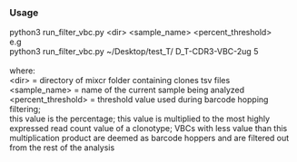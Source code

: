 ### Usage <br />
python3 run_filter_vbc.py \<dir\> \<sample\_name\> \<percent_threshold\> <br />
e.g <br />
python3 run_filter_vbc.py ~/Desktop/test_T/ D_T-CDR3-VBC-2ug 5 <br />
<br />
where: <br />
\<dir\> = directory of mixcr folder containing clones tsv files <br />
\<sample\_name\> = name of the current sample being analyzed <br />
\<percent\_threshold\> = threshold value used during barcode hopping filtering; <br />
	this value is the percentage; this value is multiplied to the most highly <br />
expressed read count value of a clonotype; VBCs with less value than this <br />
multiplication product are deemed as barcode hoppers and are filtered out <br />
from the rest of the analysis <br />

